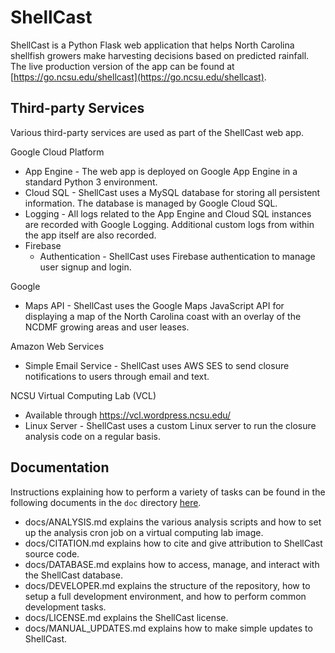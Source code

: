 # ShellCast
ShellCast is a Python Flask web application that helps North Carolina shellfish growers make harvesting decisions based on predicted rainfall.  The live production version of the app can be found at [https://go.ncsu.edu/shellcast](https://go.ncsu.edu/shellcast).

## Third-party Services
Various third-party services are used as part of the ShellCast web app.

Google Cloud Platform
- App Engine - The web app is deployed on Google App Engine in a standard Python 3 environment.
- Cloud SQL - ShellCast uses a MySQL database for storing all persistent information.  The database is managed by Google Cloud SQL.
- Logging - All logs related to the App Engine and Cloud SQL instances are recorded with Google Logging.  Additional custom logs from within the app itself are also recorded.
- Firebase
  - Authentication - ShellCast uses Firebase authentication to manage user signup and login.

Google
- Maps API - ShellCast uses the Google Maps JavaScript API for displaying a map of the North Carolina coast with an overlay of the NCDMF growing areas and user leases.

Amazon Web Services
- Simple Email Service - ShellCast uses AWS SES to send closure notifications to users through email and text.

NCSU Virtual Computing Lab (VCL)
- Available through https://vcl.wordpress.ncsu.edu/
- Linux Server - ShellCast uses a custom Linux server to run the closure analysis code on a regular basis.

## Documentation
Instructions explaining how to perform a variety of tasks can be found in the following documents in the `doc` directory [here](https://github.ncsu.edu/biosystemsanalyticslab/shellcast/tree/master/docs).

- docs/ANALYSIS.md explains the various analysis scripts and how to set up the analysis cron job on a virtual computing lab image.
- docs/CITATION.md explains how to cite and give attribution to ShellCast source code.
- docs/DATABASE.md explains how to access, manage, and interact with the ShellCast database.
- docs/DEVELOPER.md explains the structure of the repository, how to setup a full development environment, and how to perform common development tasks.
- docs/LICENSE.md explains the ShellCast license.
- docs/MANUAL_UPDATES.md explains how to make simple updates to ShellCast.

